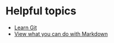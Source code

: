 # Helpful topics
- [Learn Git](./basics-of-git)
- [View what you can do with Markdown](./markdown)

